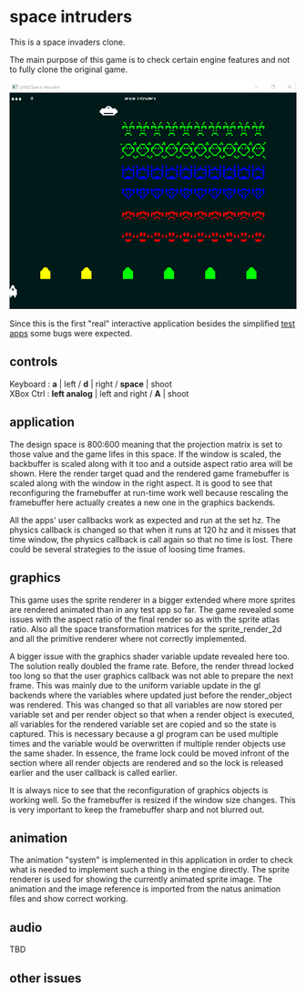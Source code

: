 # space intruders
This is a space invaders clone. 

The main purpose of this game is to check certain engine features and not to fully clone the original game.

![sample](https://github.com/aconstlink/games/blob/main/space_intruders/sample_image.png "Sample Image")

Since this is the first "real" interactive application besides the simplified [test apps](https://github.com/aconstlink/natus_tests) some bugs were expected. 

## controls
Keyboard : **a** | left / **d** | right / **space** | shoot  
XBox Ctrl : **left analog** | left and right / **A** | shoot

## application

The design space is 800:600 meaning that the projection matrix is set to those value and the game lifes in this space. If the window is scaled, the backbuffer is scaled along with it too and a outside aspect ratio area will be shown. Here the render target quad and the rendered game framebuffer is scaled along with the window in the right aspect. It is good to see that reconfiguring the framebuffer at run-time work well because rescaling the framebuffer here actually creates a new one in the graphics backends. 

All the apps' user callbacks work as expected and run at the set hz. The physics callback is changed so that when it runs at 120 hz and it misses that time window, the physics callback is call again so that no time is lost. There could be several strategies to the issue of loosing time frames. 

## graphics
This game uses the sprite renderer in a bigger extended where more sprites are rendered animated than in any test app so far. The game revealed some issues with the aspect ratio of the final render so as with the sprite atlas ratio. Also all the space transformation matrices for the sprite_render_2d and all the primitive renderer where not correctly implemented.

A bigger issue with the graphics shader variable update revealed here too. The solution really doubled the frame rate. Before, the render thread locked too long so that the user graphics callback was not able to prepare the next frame. This was mainly due to the uniform variable update in the gl backends where the variables where updated just before the render_object was rendered. This was changed so that all variables are now stored per variable set and per render object so that when a render object is executed, all variables for the rendered variable set are copied and so the state is captured. This is necessary because a gl program can be used multiple times and the variable would be overwritten if multiple render objects use the same shader. 
In essence, the frame lock could be moved infront of the section where all render objects are rendered and so the lock is released earlier and the user callback is called earlier. 

It is always nice to see that the reconfiguration of graphics objects is working well. So the framebuffer is resized if the window size changes. This is very important to keep the framebuffer sharp and not blurred out.

## animation
The animation "system" is implemented in this application in order to check what is needed to implement such a thing in the engine directly. The sprite renderer is used for showing the currently animated sprite image. The animation and the image reference is imported from the natus animation files and show correct working.

## audio
TBD

## other issues
